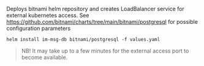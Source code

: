 Deploys bitnami helm repository and creates LoadBalancer service for external kubernetes access.
See https://github.com/bitnami/charts/tree/main/bitnami/postgresql for possible configuration parameters

```
helm install im-msg-db bitnami/postgresql -f values.yaml
```

> NB! It may take up to a few minutes for the external access port to become available.
